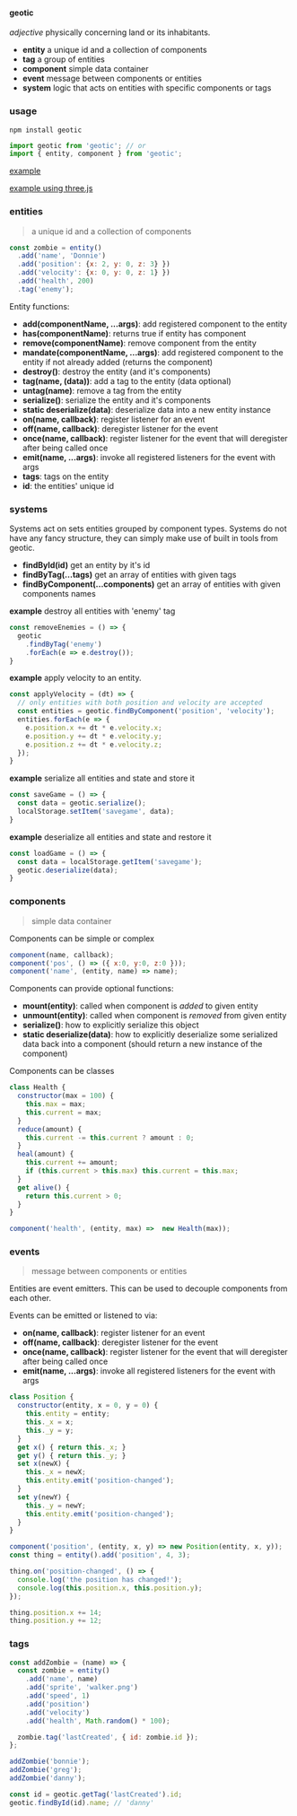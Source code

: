 #### geotic

*adjective* physically concerning land or its inhabitants.

- **entity** a unique id and a collection of components
- **tag** a group of entities
- **component** simple data container
- **event** message between components or entities
- **system** logic that acts on entities with specific components or tags


### usage
`npm install geotic`

```js
import geotic from 'geotic'; // or
import { entity, component } from 'geotic';
```
[example](https://github.com/ddmills/geotic/blob/master/example/index.js)

[example using three.js](https://github.com/ddmills/geotic-threejs)


### entities

> a unique id and a collection of components

```js
const zombie = entity()
  .add('name', 'Donnie')
  .add('position': {x: 2, y: 0, z: 3} })
  .add('velocity': {x: 0, y: 0, z: 1} })
  .add('health', 200)
  .tag('enemy');
```

Entity functions:
* **add(componentName, ...args)**: add registered component to the entity
* **has(componentName)**: returns true if entity has component
* **remove(componentName)**: remove component from the entity
* **mandate(componentName, ...args)**: add registered component to the entity if not already added (returns the component)
* **destroy()**: destroy the entity (and it's components)
* **tag(name, (data))**: add a tag to the entity (data optional)
* **untag(name)**: remove a tag from the entity
* **serialize()**: serialize the entity and it's components
* **static deserialize(data)**: deserialize data into a new entity instance
* **on(name, callback)**: register listener for an event
* **off(name, callback)**: deregister listener for the event
* **once(name, callback)**: register listener for the event that will deregister after being called once
* **emit(name, ...args)**: invoke all registered listeners for the event with args
* **tags**: tags on the entity
* **id**: the entities' unique id


### systems
Systems act on sets entities grouped by component types. Systems
do not have any fancy structure, they can simply make use of built
in tools from geotic.

* **findById(id)** get an entity by it's id
* **findByTag(...tags)** get an array of entities with given tags
* **findByComponent(...components)** get an array of entities with given components names


**example** destroy all entities with 'enemy' tag
```js
const removeEnemies = () => {
  geotic
    .findByTag('enemy')
    .forEach(e => e.destroy());
}
```

**example** apply velocity to an entity.
```js
const applyVelocity = (dt) => {
  // only entities with both position and velocity are accepted
  const entities = geotic.findByComponent('position', 'velocity');
  entities.forEach(e => {
    e.position.x += dt * e.velocity.x;
    e.position.y += dt * e.velocity.y;
    e.position.z += dt * e.velocity.z;
  });
}
```

**example** serialize all entities and state and store it
```js
const saveGame = () => {
  const data = geotic.serialize();
  localStorage.setItem('savegame', data);
}
```

**example** deserialize all entities and state and restore it
```js
const loadGame = () => {
  const data = localStorage.getItem('savegame');
  geotic.deserialize(data);
}
```


### components

> simple data container

Components can be simple or complex
```js
component(name, callback);
component('pos', () => ({ x:0, y:0, z:0 }));
component('name', (entity, name) => name);
```

Components can provide optional functions:
* **mount(entity)**: called when component is *added* to given entity
* **unmount(entity)**: called when component is *removed* from given entity
* **serialize()**: how to explicitly serialize this object
* **static deserialize(data)**: how to explicitly deserialize some serialized data back into a component (should return a new instance of the component)


Components can be classes
```js
class Health {
  constructor(max = 100) {
    this.max = max;
    this.current = max;
  }
  reduce(amount) {
    this.current -= this.current ? amount : 0;
  }
  heal(amount) {
    this.current += amount;
    if (this.current > this.max) this.current = this.max;
  }
  get alive() {
    return this.current > 0;
  }
}

component('health', (entity, max) =>  new Health(max));
```

### events

> message between components or entities

Entities are event emitters. This can be used to decouple components from each other.

Events can be emitted or listened to via:
* **on(name, callback)**: register listener for an event
* **off(name, callback)**: deregister listener for the event
* **once(name, callback)**: register listener for the event that will deregister after being called once
* **emit(name, ...args)**: invoke all registered listeners for the event with args

```js
class Position {
  constructor(entity, x = 0, y = 0) {
    this.entity = entity;
    this._x = x;
    this._y = y;
  }
  get x() { return this._x; }
  get y() { return this._y; }
  set x(newX) {
    this._x = newX;
    this.entity.emit('position-changed');
  }
  set y(newY) {
    this._y = newY;
    this.entity.emit('position-changed');
  }
}

component('position', (entity, x, y) => new Position(entity, x, y));
const thing = entity().add('position', 4, 3);

thing.on('position-changed', () => {
  console.log('the position has changed!');
  console.log(this.position.x, this.position.y);
});

thing.position.x += 14;
thing.position.y += 12;
```


### tags

```js
const addZombie = (name) => {
  const zombie = entity()
    .add('name', name)
    .add('sprite', 'walker.png')
    .add('speed', 1)
    .add('position')
    .add('velocity')
    .add('health', Math.random() * 100);

  zombie.tag('lastCreated', { id: zombie.id });
};

addZombie('bonnie');
addZombie('greg');
addZombie('danny');

const id = geotic.getTag('lastCreated').id;
geotic.findById(id).name; // 'danny'
```
